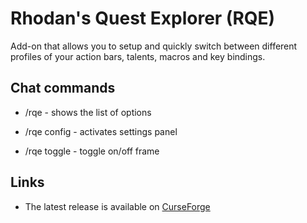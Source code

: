 Rhodan's Quest Explorer (RQE)
=============================

Add-on that allows you to setup and quickly switch between different profiles of your action bars, talents, macros and key bindings.

Chat commands
-------------

* /rqe - shows the list of options

* /rqe config - activates settings panel
* /rqe toggle - toggle on/off frame

Links
-----

* The latest release is available on [CurseForge](https://www.curseforge.com/wow/addons/action-bar-profiles-fan-update)

